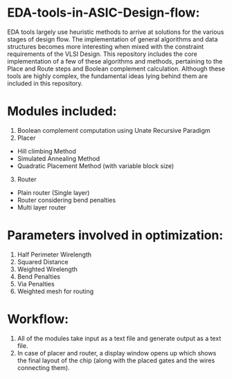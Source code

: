 # EDA-tools-in-ASIC-Design-flow:
EDA tools largely use heuristic methods to arrive at solutions for the various stages of design flow. The implementation of general algorithms and data structures becomes more interesting when mixed with the constraint requirements of the VLSI Design. This repository includes the core implementation of a few of these algorithms and methods, pertaining to the Place and Route steps and Boolean complement calculation. Although these tools are highly complex, the fundamental ideas lying behind them are included in this repository. 
# Modules included:
1. Boolean complement computation using Unate Recursive Paradigm
2. Placer 
* Hill climbing Method
* Simulated Annealing Method
* Quadratic Placement Method (with variable block size)
3. Router 
* Plain router (Single layer)
* Router considering bend penalties
* Multi layer router  
# Parameters involved in optimization:
1. Half Perimeter Wirelength 
2. Squared Distance 
3. Weighted Wirelength 
4. Bend Penalties 
5. Via Penalties 
6. Weighted mesh for routing
# Workflow:
1. All of the modules take input as a text file and generate output as a text file.
2. In case of placer and router, a display window opens up which shows the final layout of the chip (along with the placed gates and the wires connecting them).
